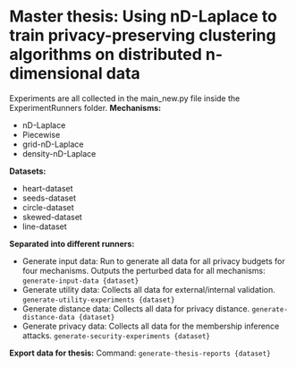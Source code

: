 # Master thesis: Using nD-Laplace to train privacy-preserving clustering algorithms on distributed n-dimensional data​

Experiments are all collected in the main_new.py file inside the ExperimentRunners folder.
**Mechanisms:**
- nD-Laplace
- Piecewise
- grid-nD-Laplace
- density-nD-Laplace

**Datasets:**
- heart-dataset
- seeds-dataset
- circle-dataset
- skewed-dataset
- line-dataset
  
**Separated into different runners:**
- Generate input data: Run to generate all data for all privacy budgets for four mechanisms. Outputs the perturbed data for all mechanisms:
`generate-input-data {dataset}`
- Generate utility data: Collects all data for external/internal validation.
`generate-utility-experiments {dataset}`
- Generate distance data: Collects all data for privacy distance.
`generate-distance-data {dataset}`
- Generate privacy data: Collects all data for the membership inference attacks.
`generate-security-experiments {dataset}`

**Export data for thesis:**
Command:
`generate-thesis-reports {dataset}`
